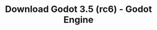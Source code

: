 ---
# Generated by /tools/generators/src/download_archive_generator !!! do not edit by hand !!!
title: 'Download Godot 3.5 (rc6) - Godot Engine'
type: 'download/archive'
name: '3.5'
flavor: 'rc6'
release_date: '2022-07-08T03:00:00-00:00'
release_notes: 'article/release-candidate-godot-3-5-rc-6/'
primaryPlatforms:
  - 'android.apk'
  - 'linux.64'
  - 'macos.universal'
  - 'windows.64'
  - 'linux_server.headless.64'
  - 'web'
  - 'templates'
links:
  android.apk:
    name: 'android.apk'
    title: 'Android'
    caption: 'Universal APK (ARM64 + ARMv7 + x86_64 + x86)'
    tags:
      - 'APK download'
      - 'ARM64/v7'
      - 'x86 (64 & 32 bit)'
    hosts:
      github_builds:
        regular: 'https://github.com/godotengine/godot-builds/releases/download/3.5-rc6/Godot_v3.5-rc6_android_editor.apk'
        mono: '#'
      github:
        regular: 'https://github.com/godotengine/godot/releases/download/3.5-rc6/Godot_v3.5-rc6_android_editor.apk'
        mono: '#'
  linux.64:
    name: 'linux.64'
    title: 'Linux'
    caption: 'Standard (x86_64)'
    tags:
      - '64 bit'
    hosts:
      github_builds:
        regular: 'https://github.com/godotengine/godot-builds/releases/download/3.5-rc6/Godot_v3.5-rc6_x11.64.zip'
        mono: 'https://github.com/godotengine/godot-builds/releases/download/3.5-rc6/Godot_v3.5-rc6_mono_x11_64.zip'
      github:
        regular: 'https://github.com/godotengine/godot/releases/download/3.5-rc6/Godot_v3.5-rc6_x11.64.zip'
        mono: 'https://github.com/godotengine/godot/releases/download/3.5-rc6/Godot_v3.5-rc6_mono_x11_64.zip'
  macos.universal:
    name: 'macos.universal'
    title: 'macOS'
    caption: 'Universal (x86_64 + Apple Silicon)'
    tags:
      - 'Intel/Apple Silicon'
      - '64 bit'
    hosts:
      github_builds:
        regular: 'https://github.com/godotengine/godot-builds/releases/download/3.5-rc6/Godot_v3.5-rc6_osx.universal.zip'
        mono: 'https://github.com/godotengine/godot-builds/releases/download/3.5-rc6/Godot_v3.5-rc6_mono_osx.universal.zip'
      github:
        regular: 'https://github.com/godotengine/godot/releases/download/3.5-rc6/Godot_v3.5-rc6_osx.universal.zip'
        mono: 'https://github.com/godotengine/godot/releases/download/3.5-rc6/Godot_v3.5-rc6_mono_osx.universal.zip'
  windows.64:
    name: 'windows.64'
    title: 'Windows'
    caption: 'Standard (x86_64)'
    tags:
      - '64 bit'
    hosts:
      github_builds:
        regular: 'https://github.com/godotengine/godot-builds/releases/download/3.5-rc6/Godot_v3.5-rc6_win64.exe.zip'
        mono: 'https://github.com/godotengine/godot-builds/releases/download/3.5-rc6/Godot_v3.5-rc6_mono_win64.zip'
      github:
        regular: 'https://github.com/godotengine/godot/releases/download/3.5-rc6/Godot_v3.5-rc6_win64.exe.zip'
        mono: 'https://github.com/godotengine/godot/releases/download/3.5-rc6/Godot_v3.5-rc6_mono_win64.zip'
  linux_server.headless.64:
    name: 'linux_server.headless.64'
    title: 'Linux Server'
    caption: 'Headless (x86_64)'
    tags:
      - '64 bit'
      - 'Headless'
    hosts:
      github_builds:
        regular: 'https://github.com/godotengine/godot-builds/releases/download/3.5-rc6/Godot_v3.5-rc6_linux_headless.64.zip'
        mono: 'https://github.com/godotengine/godot-builds/releases/download/3.5-rc6/Godot_v3.5-rc6_mono_linux_headless_64.zip'
      github:
        regular: 'https://github.com/godotengine/godot/releases/download/3.5-rc6/Godot_v3.5-rc6_linux_headless.64.zip'
        mono: 'https://github.com/godotengine/godot/releases/download/3.5-rc6/Godot_v3.5-rc6_mono_linux_headless_64.zip'
  web:
    name: 'web'
    title: 'Web editor'
    caption: ''
    tags:
      - 'Self-hosted'
      - 'Cross-platform'
    hosts:
      github_builds:
        regular: 'https://github.com/godotengine/godot-builds/releases/download/3.5-rc6/Godot_v3.5-rc6_web_editor.zip'
        mono: '#'
      github:
        regular: 'https://github.com/godotengine/godot/releases/download/3.5-rc6/Godot_v3.5-rc6_web_editor.zip'
        mono: '#'
  linux.32:
    name: 'linux.32'
    title: 'Linux'
    caption: 'Standard (x86)'
    tags:
      - '32 bit'
    hosts:
      github_builds:
        regular: 'https://github.com/godotengine/godot-builds/releases/download/3.5-rc6/Godot_v3.5-rc6_x11.32.zip'
        mono: 'https://github.com/godotengine/godot-builds/releases/download/3.5-rc6/Godot_v3.5-rc6_mono_x11_32.zip'
      github:
        regular: 'https://github.com/godotengine/godot/releases/download/3.5-rc6/Godot_v3.5-rc6_x11.32.zip'
        mono: 'https://github.com/godotengine/godot/releases/download/3.5-rc6/Godot_v3.5-rc6_mono_x11_32.zip'
  windows.32:
    name: 'windows.32'
    title: 'Windows'
    caption: 'Standard (x86)'
    tags:
      - '32 bit'
    hosts:
      github_builds:
        regular: 'https://github.com/godotengine/godot-builds/releases/download/3.5-rc6/Godot_v3.5-rc6_win32.exe.zip'
        mono: 'https://github.com/godotengine/godot-builds/releases/download/3.5-rc6/Godot_v3.5-rc6_mono_win32.zip'
      github:
        regular: 'https://github.com/godotengine/godot/releases/download/3.5-rc6/Godot_v3.5-rc6_win32.exe.zip'
        mono: 'https://github.com/godotengine/godot/releases/download/3.5-rc6/Godot_v3.5-rc6_mono_win32.zip'
  linux_server.64:
    name: 'linux_server.64'
    title: 'Linux Server'
    caption: 'Standard (x86_64)'
    tags:
      - '64 bit'
    hosts:
      github_builds:
        regular: 'https://github.com/godotengine/godot-builds/releases/download/3.5-rc6/Godot_v3.5-rc6_linux_server.64.zip'
        mono: 'https://github.com/godotengine/godot-builds/releases/download/3.5-rc6/Godot_v3.5-rc6_mono_linux_server_64.zip'
      github:
        regular: 'https://github.com/godotengine/godot/releases/download/3.5-rc6/Godot_v3.5-rc6_linux_server.64.zip'
        mono: 'https://github.com/godotengine/godot/releases/download/3.5-rc6/Godot_v3.5-rc6_mono_linux_server_64.zip'
  aar_library:
    name: 'aar_library'
    title: 'AAR library'
    caption: ''
    tags:
      - 'Android plugins'
      - 'Java'
      - 'Kotlin'
    hosts:
      github_builds:
        regular: 'https://github.com/godotengine/godot-builds/releases/download/3.5-rc6/godot-lib.3.5.rc6.release.aar'
        mono: 'https://github.com/godotengine/godot-builds/releases/download/3.5-rc6/godot-lib.3.5.rc6.mono.release.aar'
      github:
        regular: 'https://github.com/godotengine/godot/releases/download/3.5-rc6/godot-lib.3.5.rc6.release.aar'
        mono: 'https://github.com/godotengine/godot/releases/download/3.5-rc6/godot-lib.3.5.rc6.mono.release.aar'
  templates:
    name: 'templates'
    title: 'Export templates'
    caption: ''
    tags:
      - 'Used to export your games to all supported platforms'
    hosts:
      github_builds:
        regular: 'https://github.com/godotengine/godot-builds/releases/download/3.5-rc6/Godot_v3.5-rc6_export_templates.tpz'
        mono: 'https://github.com/godotengine/godot-builds/releases/download/3.5-rc6/Godot_v3.5-rc6_mono_export_templates.tpz'
      github:
        regular: 'https://github.com/godotengine/godot/releases/download/3.5-rc6/Godot_v3.5-rc6_export_templates.tpz'
        mono: 'https://github.com/godotengine/godot/releases/download/3.5-rc6/Godot_v3.5-rc6_mono_export_templates.tpz'
---